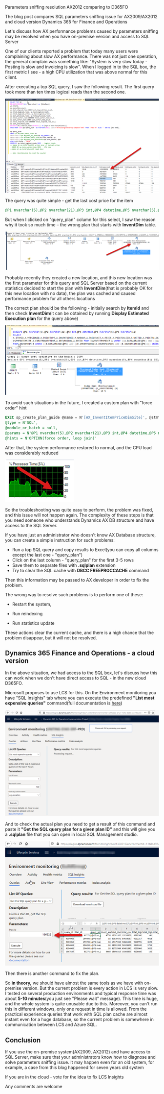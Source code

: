 ﻿



Parameters sniffing resolution AX2012 comparing to D365FO

The blog post compares SQL parameters sniffing issue for AX2009/AX2012 and cloud version Dynamics 365 for Finance and Operations

Let's discuss how AX performance problems caused by parameters sniffing may be resolved when you have on-premise version and access to SQL Server 

One of our clients reported a problem that today many users were complaining about slow AX performance. There was not just one operation, the general complain was something like: "System is very slow today - Posting is slow and invoicing is slow". When I logged in to the SQL box, the first metric I see - a high CPU utilization that was above normal for this client.  

After executing a top SQL query, I saw the following result. The first query took more than ten times logical reads than the second one. 

![TopSQL](TOPSql.png)

The query was quite simple - get the last cost price for the item

```sql
@P1 nvarchar(5),@P2 nvarchar(21),@P3 int,@P4 datetime,@P5 nvarchar(5),@P6 nvarchar(11))SELECT A.ITEMID,A.VERSIONID,A.PRICETYPE,A.INVENTDIMID,A.MARKUP,A.PRICEUNIT,A.PRICE,A.PRICECALCID,A.UNITID,A.PRICEALLOCATEMARKUP,A.PRICEQTY,A.STDCOSTTRANSDATE,A.STDCOSTVOUCHER,A.COSTINGTYPE,A.ACTIVATIONDATE,A.MCSPMFBATCHSIZE,A.CREATEDDATETIME,A.RECVERSION,A.RECID FROM INVENTITEMPRICE A WHERE ((A.DATAAREAID=@P1) AND (((A.ITEMID=@P2) AND (A.PRICETYPE=@P3)) AND (A.ACTIVATIONDATE>@P4))) AND EXISTS (SELECT 'x' FROM INVENTDIM B WHERE ((B.DATAAREAID=@P5) AND ((B.INVENTDIMID=A.INVENTDIMID) AND (B.INVENTSITEID=@P6)))) ORDER BY A.DATAAREAID,A.ACTIVATIONDATE,A.CREATEDDATETIME DESC
```

But when I clicked on "query_plan" column for this select, I saw the reason why it took so much time – the wrong plan that starts with **InventDim** table. 

![Wrong plan](WrongPlan.png)

Probably recently they created a new location, and this new location was the first parameter for this query and SQL Server based on the current statistics decided to start the plan with **InventDim**(that is probably OK for this new location with no data), the plan was cached and caused performance problem for all others locations

The correct plan should be the following - initially search by **ItemId** and then check **InventDim**(it can be obtained by running **Display Estimated Execution plan** for the query above)

![](GoodPlan.png)

To avoid such situations in the future, I created a custom plan with "force order" hint

```SQL
EXEC sp_create_plan_guide @name = N'[AX_InventItemPriceDimSite]', @stmt = N'SELECT A.ITEMID,A.VERSIONID,A.PRICETYPE,A.INVENTDIMID,A.MARKUP,A.PRICEUNIT,A.PRICE,A.PRICECALCID,A.UNITID,A.PRICEALLOCATEMARKUP,A.PRICEQTY,A.STDCOSTTRANSDATE,A.STDCOSTVOUCHER,A.COSTINGTYPE,A.ACTIVATIONDATE,A.MCSPMFBATCHSIZE,A.CREATEDDATETIME,A.RECVERSION,A.RECID FROM INVENTITEMPRICE A WHERE ((A.DATAAREAID=@P1) AND (((A.ITEMID=@P2) AND (A.PRICETYPE=@P3)) AND (A.ACTIVATIONDATE>@P4))) AND EXISTS (SELECT ''x'' FROM INVENTDIM B WHERE ((B.DATAAREAID=@P5) AND ((B.INVENTDIMID=A.INVENTDIMID) AND (B.INVENTSITEID=@P6)))) ORDER BY A.DATAAREAID,A.ACTIVATIONDATE,A.CREATEDDATETIME DESC',
@type = N'SQL',
@module_or_batch = null,
@params = N'@P1 nvarchar(5),@P2 nvarchar(21),@P3 int,@P4 datetime,@P5 nvarchar(5),@P6 nvarchar(11)',
@hints = N'OPTION(force order, loop join)'
```

After that, the system performance restored to normal, and the CPU load was considerably reduced

![CPU utilization](CPUResults.png)

So the troubleshooting was quite easy to perform, the problem was fixed, and this issue will not happen again. The complexity of these steps is that you need someone who understands Dynamics AX DB structure and have access to the SQL Server.

If you have just an administrator who doesn't know AX Database structure, you can create a simple instruction for such problems:  

- Run a top SQL query and copy results to Excel(you can copy all columns except the last one - "query_plan") 
- Click on the last column - "query_plan" for the first 3-5 rows
- Save them to separate files with  **.sqlplan** extension
- Try to clear the SQL cache with **DBCC FREEPROCCACHE** command

Then this information may be passed to AX developer in order to fix the problem.

The wrong way to resolve such problems is to perform one of these:

- Restart the system, 

- Run reindexing

- Run statistics update

These actions clear the current cache, and there is a high chance that the problem disappear, but it will not be resolved. 

## Dynamics 365 Finance and Operations - a cloud version 

In the above situation, we had access to the SQL box, let's discuss how this can work when we don't have direct access to SQL - in the new cloud D365FO.

Microsoft proposes to use LCS for this. On the Environment monitoring you have "SQL Insights" tab where you can execute the predefined **"List most expensive queries"** command(full documentation is [here](https://docs.microsoft.com/en-us/dynamics365/fin-ops-core/dev-itpro/lifecycle-services/performancetroubleshooting))

![](ExpensiveQueries.png)

And to check the actual plan you need to get a result of this command and paste it **"Get the SQL query plan for a given plan ID"** and this will give you a **.sqlplan** file that you can open in local SQL Management studio.

![](ExpensiveQueries_getPlan.png)

Then there is another command to fix the plan.

So **in theory,** we should have almost the same tools as we have with on-premise version. But the current problem is every action in LCS is very slow. I tested on several production environments and typical response time was about **5-10 minutes**(you just see "Please wait" message). This time is huge, and the whole system is quite unusable due to this. Moreover, you can't run this in different windows, only one request in time is allowed.  From the practical experience queries that work with SQL plan cache are almost instant even for a huge database, so the current problem is somewhere in communication between LCS and Azure SQL. 

## Conclusion

If you use the on-premise system(AX2009, AX2012) and have access to SQL Server, make sure that your administrators know how to diagnose and solve parameters sniffing issue. It may happen even for an old system, for example, a case from this blog happened for seven years old system  

If you are in the cloud - vote for the idea to fix LCS Insights

Any comments are welcome
